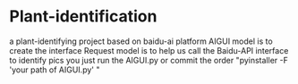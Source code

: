 # Plant-identification
a plant-identifying project based on baidu-ai platform 
AIGUI model is to create the interface 
Request model is to help us call the Baidu-API interface to identify pics
you just run the AIGUI.py or commit the order "pyinstaller -F 'your path of AIGUI.py' "
